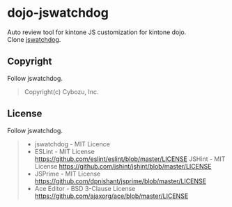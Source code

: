 # dojo-jswatchdog

Auto review tool for kintone JS customization for kintone dojo. <br/>
Clone [jswatchdog](https://github.com/kintone/jswatchdog).

## Copyright

Follow jswatchdog. <br/>

> Copyright(c) Cybozu, Inc.

## License

Follow jswatchdog. <br/>

> * jswatchdog - MIT Licence
> * ESLint - MIT License
> https://github.com/eslint/eslint/blob/master/LICENSE
> JSHint - MIT License
> https://github.com/jshint/jshint/blob/master/LICENSE
> * JSPrime - MIT License
> https://github.com/dpnishant/jsprime/blob/master/LICENSE
> * Ace Editor - BSD 3-Clause License
> https://github.com/ajaxorg/ace/blob/master/LICENSE